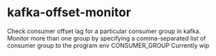 # kafka-offset-monitor
Check consumer offset lag for a particular consumer group in kafka. Monitor more than one group by specifying a comma-separated list of consumer group to the program env CONSUMER_GROUP Currently wip 
